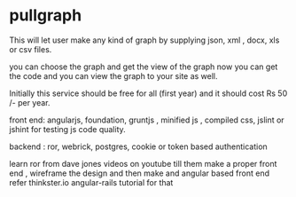 pullgraph
====================

This will let user make any kind of graph by supplying json, xml , docx, xls or csv files.

you can choose the graph and get the view of the graph now you can get the code and you can view the graph to your site as well.

Initially this service should be free for all (first year) and it should cost Rs 50 /- per year.


front end: angularjs, foundation, gruntjs , minified js , compiled css, jslint or jshint for testing js code quality.

backend : ror, webrick, postgres, cookie or token based authentication




learn ror from dave jones videos on youtube till them make a proper front end , wireframe the design and then make and angular based front end refer 
thinkster.io angular-rails tutorial for that 
